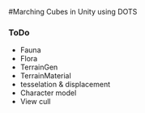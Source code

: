 #Marching Cubes in Unity using DOTS



### ToDo

* Fauna
* Flora
* TerrainGen
* TerrainMaterial
* tesselation & displacement
* Character model
* View cull